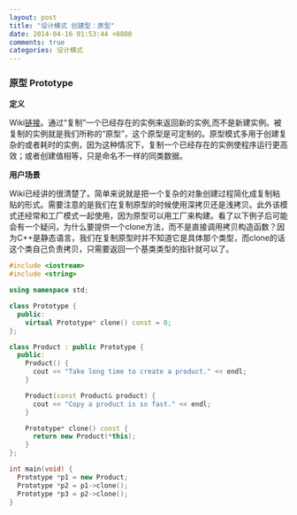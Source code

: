 ```yaml
---
layout: post
title: "设计模式 创建型：原型"
date: 2014-04-16 01:53:44 +0800
comments: true
categories: 设计模式
---
```

### 原型 Prototype
**定义**

Wiki[链接][1]。通过“复制”一个已经存在的实例来返回新的实例,而不是新建实例。被复制的实例就是我们所称的“原型”，这个原型是可定制的。原型模式多用于创建复杂的或者耗时的实例，因为这种情况下，复制一个已经存在的实例使程序运行更高效；或者创建值相等，只是命名不一样的同类数据。

<!--more-->
**用户场景**

Wiki已经讲的很清楚了。简单来说就是把一个复杂的对象创建过程简化成复制粘贴的形式。需要注意的是我们在复制原型的时候使用深拷贝还是浅拷贝。此外该模式还经常和工厂模式一起使用，因为原型可以用工厂来构建。看了以下例子后可能会有一个疑问，为什么要提供一个clone方法，而不是直接调用拷贝构造函数？因为C++是静态语言，我们在复制原型时并不知道它是具体那个类型，而clone的话这个类自己负责拷贝，只需要返回一个基类类型的指针就可以了。

```cpp
#include <iostream>
#include <string>

using namespace std;

class Prototype {
  public:
    virtual Prototype* clone() const = 0;
};

class Product : public Prototype {
  public:
    Product() {
      cout << "Take long time to create a product." << endl;
    }   

    Product(const Product& product) {
      cout << "Copy a product is so fast." << endl;
    }   

    Prototype* clone() const {
      return new Product(*this);
    }   
};

int main(void) {
  Prototype *p1 = new Product;
  Prototype *p2 = p1->clone();
  Prototype *p3 = p2->clone();
}
```

[1]: http://zh.wikipedia.org/wiki/%E5%8E%9F%E5%9E%8B%E6%A8%A1%E5%BC%8F